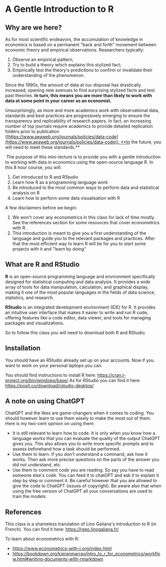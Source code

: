 # A Gentle Introduction to R 

## Why are we here? 

As for most scientific endeavors, the accumulation of knowledge in economics is based on a permanent "back and forth" movement between economic theory and empirical observations. Researchers typically:

1. Observe an empirical pattern;
2. Try to build a theory which explains this stylized fact;
3. Empirically test the theory's predictions to confirm or invalidate their understanding of the phenomenon.

Since the 1990s, the amount of data at our disposal has drastically increased, opening new avenues to find surprising stylized facts and test past theories. **In turn, this means you are more than likely to work with data at some point in your career as an economist.**

Unsurprisingly, as more and more academics work with observational data, standards and best practices are progressively emerging to ensure the transparency and replicability of research papers. In fact, an increasing number of top journals require academics to provide detailed replication folders prior to publication ([https://www.aeaweb.org/journals/policies/data-code](https://www.aeaweb.org/journals/policies/data-code)). **In the future, you will need to meet these standards.**

 The purpose of this mini-lecture is to provide you with a gentle introduction to working with data in economics using the open-source language R. In this 8 hour course, you will:

1. Get introduced to R and RStudio
2. Learn how R as a programming language work 
3. Be introduced to the most common ways to perform data and statistical analysis on R
4. Learn how to perform some data visualisation with R 

A few disclaimers before we begin:
1. We won't cover any econometrics in this class for lack of time mostly. See the references section for some resources that cover econometrics with R. 
2. This introduction is meant to give you a first understanding of the language and guide you to the relevant packages and practices. After that the most efficient way to learn R will be for you to start some projects with it and "learn by doing"

## What are R and RStudio

**R** is an open-source programming language and environment specifically designed for statistical computing and data analysis. It provides a wide array of tools for data manipulation, calculation, and graphical display, making it one of the most popular languages in the fields of data science, statistics, and research.

**RStudio** is an integrated development environment (IDE) for R. It provides an intuitive user interface that makes it easier to write and run R code, offering features like a code editor, data viewer, and tools for managing packages and visualizations. 

So to follow this class you will need to download both R and RStudio.

## Installation

You should have an RStudio already set up on your accounts. Now if you want to work on your personal laptops you can. 

You should find instructions to install R here: https://cran.r-project.org/bin/windows/base/
As for RStudio you can find it here: https://posit.co/download/rstudio-desktop/


## A note on using ChatGPT

ChatGPT and the likes are game-changers when it comes to coding. You should however learn to use them wisely to make the most out of them. Here is my two-cent opinion on using them: 

- It is still relevant to learn how to code. It is only when you know how a language works that you can evaluate the quality of the output ChatGPT gives you. This also allows you to write more specific prompts and to assess beforehand how a task should be performed. 
- Use them to learn. If you don't understand a command, ask how it works. Then ask more precise questions on the parts of the answer you did not understand, etc.  
- Use them to comment code you are reading. So say you have to read someone else's code. You can feed it to chatGPT and ask it to explain it step by step or comment it. Be careful however that you are allowed to give the code to ChatGPT (issues of copyright). Be aware also that when using the free version of ChatGPT all your conversations are used to train the models. 

## References

This class is a shameless translation of Lino Galiana's introduction to R (in French). You can find it here: https://rgeo.linogaliana.fr/

To learn about econometrics with R: 
- https://www.econometrics-with-r.org/index.html
- https://bookdown.org/kieranmarray/intro_to_r_for_econometrics/workflow.html#writing-documents-with-rmarkdown
